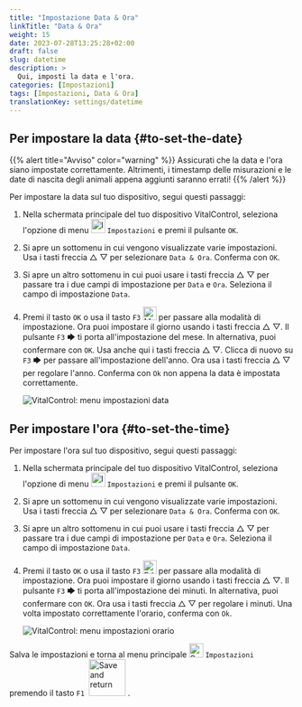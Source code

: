 ```yaml
---
title: "Impostazione Data & Ora"
linkTitle: "Data & Ora"
weight: 15
date: 2023-07-28T13:25:28+02:00
draft: false
slug: datetime
description: >
  Qui, imposti la data e l'ora.
categories: [Impostazioni]
tags: [Impostazioni, Data & Ora]
translationKey: settings/datetime
---
```

## Per impostare la data {#to-set-the-date}
{{% alert title="Avviso" color="warning" %}}
Assicurati che la data e l'ora siano impostate correttamente. Altrimenti, i timestamp delle misurazioni e le date di nascita degli animali appena aggiunti saranno errati!
{{% /alert %}}

Per impostare la data sul tuo dispositivo, segui questi passaggi:

1. Nella schermata principale del tuo dispositivo VitalControl, seleziona l'opzione di menu <img src="/icons/gear.svg" width="25" align="bottom" alt="Impostazioni" /> `Impostazioni` e premi il pulsante `OK`.

2. Si apre un sottomenu in cui vengono visualizzate varie impostazioni. Usa i tasti freccia △ ▽ per selezionare `Data & Ora`. Conferma con `OK`.

3. Si apre un altro sottomenu in cui puoi usare i tasti freccia △ ▽ per passare tra i due campi di impostazione per `Data` e `Ora`. Seleziona il campo di impostazione `Data`.

4. Premi il tasto `OK` o usa il tasto `F3` <img src="/icons/actions/edit.svg" width="24" align="bottom" alt="Modifica" /> per passare alla modalità di impostazione. Ora puoi impostare il giorno usando i tasti freccia △ ▽. Il pulsante `F3` 🡆 ti porta all'impostazione del mese. In alternativa, puoi confermare con `OK`. Usa anche qui i tasti freccia △ ▽. Clicca di nuovo su `F3` 🡆 per passare all'impostazione dell'anno. Ora usa i tasti freccia △ ▽ per regolare l'anno. Conferma con `Ok` non appena la data è impostata correttamente.

    ![VitalControl: menu impostazioni data](../images/date.png "Per impostare la data")

## Per impostare l'ora {#to-set-the-time}

Per impostare l'ora sul tuo dispositivo, segui questi passaggi:

1. Nella schermata principale del tuo dispositivo VitalControl, seleziona l'opzione di menu <img src="/icons/gear.svg" width="25" align="bottom" alt="Impostazioni" /> `Impostazioni` e premi il pulsante `OK`.

2. Si apre un sottomenu in cui vengono visualizzate varie impostazioni. Usa i tasti freccia △ ▽ per selezionare `Data & Ora`. Conferma con `OK`.

3. Si apre un altro sottomenu in cui puoi usare i tasti freccia △ ▽ per passare tra i due campi di impostazione per `Data` e `Ora`. Seleziona il campo di impostazione `Data`.


4. Premi il tasto `OK` o usa il tasto `F3` <img src="/icons/actions/edit.svg" width="24" align="bottom" alt="Edit" /> per passare alla modalità di impostazione. Ora puoi impostare il giorno usando i tasti freccia △ ▽. Il pulsante `F3` 🡆 ti porta all'impostazione dei minuti. In alternativa, puoi confermare con `OK`. Ora usa i tasti freccia △ ▽ per regolare i minuti. Una volta impostato correttamente l'orario, conferma con `Ok`.

    ![VitalControl: menu impostazioni orario](../images/time.png "Per impostare l'orario")

Salva le impostazioni e torna al menu principale <img src="/icons/gear.svg" width="25" align="bottom" alt="Settings" /> `Impostazioni` premendo il tasto `F1` &nbsp;<img src="/icons/footer/save_exit.svg" width="65" align="bottom" alt="Save and return" />&nbsp;.

